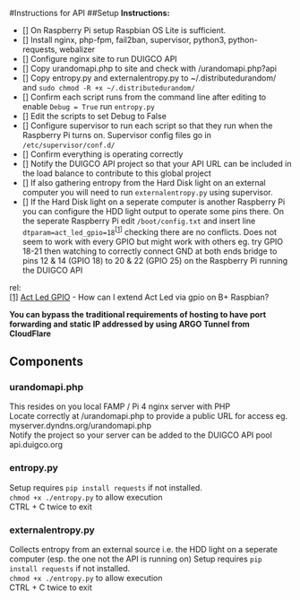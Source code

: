 #Instructions for API
##Setup
**Instructions:** 
 - [] On Raspberry Pi setup Raspbian OS Lite is sufficient. 
 - [] Install nginx, php-fpm, fail2ban, supervisor, python3, python-requests, webalizer
 - [] Configure nginx site to run DUIGCO API
 - [] Copy urandomapi.php to site and check with /urandomapi.php?api
 - [] Copy entropy.py and externalentropy.py to ~/.distributedurandom/ and `sudo chmod -R +x ~/.distributedurandom/`
 - [] Confirm each script runs from the command line after editing to enable `Debug = True` run `entropy.py` 
 - [] Edit the scripts to set Debug to False
 - [] Configure supervisor to run each script so that they run when the Raspberry Pi turns on. Supervisor config files go in `/etc/supervisor/conf.d/`
 - [] Confirm everything is operating correctly
 - [] Notify the DUIGCO API project so that your API URL can be included in the load balance to contribute to this global project
 - [] If also gathering entropy from the Hard Disk light on an external computer you will need to run `externalentropy.py` using supervisor.
 - [] If the Hard Disk light on a seperate computer is another Raspberry Pi you can configure the HDD light output to operate some pins there. On the seperate Raspberry Pi edit `/boot/config.txt` and insert line `dtparam=act_led_gpio=18`<sup>\[[1]\]</sup> checking there are no conflicts. Does not seem to work with every GPIO but might work with others eg. try GPIO 18-21 then watching to correctly connect GND at both ends bridge to pins 12 & 14 (GPIO 18) to 20 & 22 (GPIO 25) on the Raspberry Pi running the DUIGCO API
 
rel:  
[\[1\]][1] [Act Led GPIO][1] - How can I extend Act Led via gpio on B+ Raspbian?

 
**You can bypass the traditional requirements of hosting to have port forwarding and static IP addressed by using ARGO Tunnel from CloudFlare**

## Components
### urandomapi.php
This resides on you local FAMP / Pi 4 nginx server with PHP  
Locate correctly at /urandomapi.php to provide a public URL for access eg. myserver.dyndns.org/urandomapi.php  
Notify the project so your server can be added to the DUIGCO API pool api.duigco.org

### entropy.py  
Setup requires `pip install requests` if not installed.  
`chmod +x ./entropy.py` to allow execution  
CTRL + C twice to exit  

### externalentropy.py
Collects entropy from an external source i.e. the HDD light on a seperate computer (esp. the one not the API is running on)
Setup requires `pip install requests` if not installed.  
`chmod +x ./entropy.py` to allow execution  
CTRL + C twice to exit  

[1]: https://www.raspberrypi.org/forums/viewtopic.php?p=700603 "Act Led GPIO"
